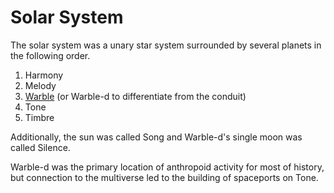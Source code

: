 # Solar System

<meta property="og:description" content="Regions of Warble, mostly on Warble-d and Tone.">

The solar system was a unary star system surrounded by several planets in the following order.

1. Harmony
2. Melody
3. [Warble](warble-d/introduction.md) (or Warble-d to differentiate from the conduit)
4. Tone
5. Timbre

Additionally, the sun was called Song and Warble-d's single moon was called Silence.

Warble-d was the primary location of anthropoid activity for most of history, but connection to the multiverse led to the building of spaceports on Tone.